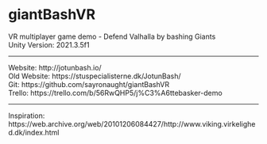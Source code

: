 # giantBashVR
VR multiplayer game demo - Defend Valhalla by bashing Giants
<br>Unity Version: 2021.3.5f1
<hr>Website: http://jotunbash.io/
<br>Old Website: https://stuspecialisterne.dk/JotunBash/
<br>Git: https://github.com/sayronaught/giantBashVR
<br>Trello: https://trello.com/b/56RwQHP5/j%C3%A6ttebasker-demo
<hr>Inspiration: https://web.archive.org/web/20101206084427/http://www.viking.virkelighed.dk/index.html
